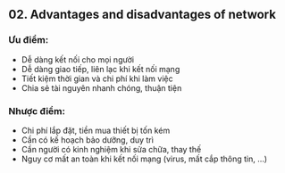 ## 02. Advantages and disadvantages of network

### Ưu điểm:
- Dễ dàng kết nối cho mọi người
- Dễ dàng giao tiếp, liên lạc khi kết nối mạng
- Tiết kiệm thời gian và chi phí khi làm việc
- Chia sẻ tài nguyên nhanh chóng, thuận tiện

### Nhược điểm:
- Chi phí lắp đặt, tiền mua thiết bị tốn kém
- Cần có kế hoạch bảo dưỡng, duy trì
- Cần người có kinh nghiệm khi sửa chữa, thay thế
- Nguy cơ mất an toàn khi kết nối mạng (virus, mất cắp thông tin, …)
